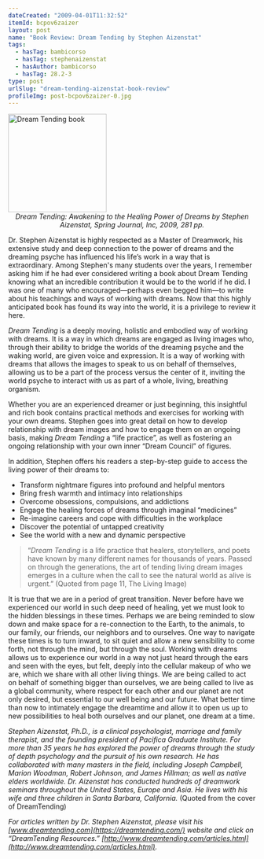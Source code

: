 ```yaml
---
dateCreated: "2009-04-01T11:32:52"
itemId: bcpov6zaizer
layout: post
name: "Book Review: Dream Tending by Stephen Aizenstat"
tags:
  - hasTag: bambicorso
  - hasTag: stephenaizenstat
  - hasAuthor: bambicorso
  - hasTag: 28.2-3
type: post
urlSlug: "dream-tending-aizenstat-book-review"
profileImg: post-bcpov6zaizer-0.jpg
---
```


<a href="https://www.goodreads.com/book/show/12310352-dream-tending">
<img src="../images/post-bcpov6zaizer-0.jpg" width="200" height="auto" alt="Dream Tending book"/>
</a>
<!--nopreview--><div style="text-align:center"><i>Dream Tending: Awakening to the Healing Power of Dreams by Stephen Aizenstat, Spring Journal, Inc, 2009, 281 pp.</i></div><!--/nopreview-->

Dr. Stephen Aizenstat is highly respected as a Master of Dreamwork, his extensive study and deep connection to the power of dreams and the dreaming psyche has influenced his life’s work in a way that is extraordinary. Among Stephen's many students over the years, I remember asking him if he had ever considered writing a book about Dream Tending knowing what an incredible contribution it would be to the world if he did. I was one of many who encouraged—perhaps even begged him—to write about his teachings and ways of working with dreams. Now that this highly anticipated book has found its way into the world, it is a privilege to review it here.

_Dream Tending_ is a deeply moving, holistic and embodied way of working with dreams. It is a way in which dreams are engaged as living images who, through their ability to bridge the worlds of the dreaming psyche and the waking world, are given voice and expression. It is a way of working with dreams that allows the images to speak to us on behalf of themselves, allowing us to be a part of the process versus the center of it, inviting the world psyche to interact with us as part of a whole, living, breathing organism.

Whether you are an experienced dreamer or just beginning, this insightful and rich book contains practical methods and exercises for working with your own dreams. Stephen goes into great detail on how to develop relationship with dream images and how to engage them on an ongoing basis, making _Dream Tending_ a “life practice”, as well as fostering an ongoing relationship with your own inner “Dream Council” of figures.

In addition, Stephen offers his readers a step-by-step guide to access the living power of their dreams to:

- Transform nightmare figures into profound and helpful mentors
- Bring fresh warmth and intimacy into relationships
- Overcome obsessions, compulsions, and addictions
- Engage the healing forces of dreams through imaginal “medicines”
- Re-imagine careers and cope with difficulties in the workplace
- Discover the potential of untapped creativity
- See the world with a new and dynamic perspective

> “_Dream Tending_ is a life practice that healers, storytellers, and poets have known by many different names for thousands of years. Passed on through the generations, the art of tending living dream images emerges in a culture when the call to see the natural world as alive is urgent.” (Quoted from page 11, The Living Image)

It is true that we are in a period of great transition. Never before have we experienced our world in such deep need of healing, yet we must look to the hidden blessings in these times. Perhaps we are being reminded to slow down and make space for a re-connection to the Earth, to the animals, to our family, our friends, our neighbors and to ourselves. One way to navigate these times is to turn inward, to sit quiet and allow a new sensibility to come forth, not through the mind, but through the soul. Working with dreams allows us to experience our world in a way not just heard through the ears and seen with the eyes, but felt, deeply into the cellular makeup of who we are, which we share with all other living things. We are being called to act on behalf of something bigger than ourselves, we are being called to live as a global community, where respect for each other and our planet are not only desired, but essential to our well being and our future. What better time than now to intimately engage the dreamtime and allow it to open us up to new possibilities to heal both ourselves and our planet, one dream at a time.

_Stephen Aizenstat, Ph.D., is a clinical psychologist, marriage and family therapist, and the founding president of Pacifica Graduate Institute. For more than 35 years he has explored the power of dreams through the study of depth psychology and the pursuit of his own research. He has collaborated with many masters in the field, including Joseph Campbell, Marion Woodman, Robert Johnson, and James Hillman; as well as native elders worldwide. Dr. Aizenstat has conducted hundreds of dreamwork seminars throughout the United States, Europe and Asia. He lives with his wife and three children in Santa Barbara, California._ (Quoted from the cover of DreamTending)

_For articles written by Dr. Stephen Aizenstat, please visit his [www.dreamtending.com](https://dreamtending.com/) website and click on “DreamTending Resources.” [http://www.dreamtending.com/articles.html](http://www.dreamtending.com/articles.html)._
